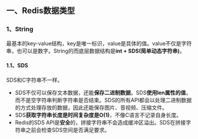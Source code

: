 ## 一、Redis数据类型

### 1、String

最基本的key-value结构，key是唯一标识，value是具体的值。value不仅是字符串，也可以是数字。String的而底层数据结构是**int + SDS(简单动态字符串)**。

#### 1.1、SDS

SDS和C字符串不一样。

- SDS不仅可以保存文本数据，还能**保存二进制数据**。SDS**使用len属性的值**，而不是空字符串判断字符串是否结束。SDS的所有API都会以处理二进制数据的方式处理存放的数据，因此还能保存图片、音视频、压缩文件。
- SDS**获取字符串长度是时间复杂度是O(1)**，不像C语言不记录自身长度。
- Redis的SDS API是**安全**的，拼接字符串不会造成缓冲区溢出。SDS在拼接字符串之前会检查SDS空间是否满足要求。
